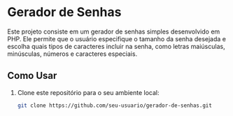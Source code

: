 # Gerador de Senhas

Este projeto consiste em um gerador de senhas simples desenvolvido em PHP. Ele permite que o usuário especifique o tamanho da senha desejada e escolha quais tipos de caracteres incluir na senha, como letras maiúsculas, minúsculas, números e caracteres especiais.

## Como Usar

1. Clone este repositório para o seu ambiente local:

   ```bash
   git clone https://github.com/seu-usuario/gerador-de-senhas.git
